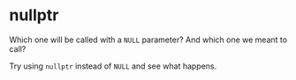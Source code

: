 nullptr
=======

Which one will be called with a `NULL` parameter? And which one we meant to
call?

Try using `nullptr` instead of `NULL` and see what happens.